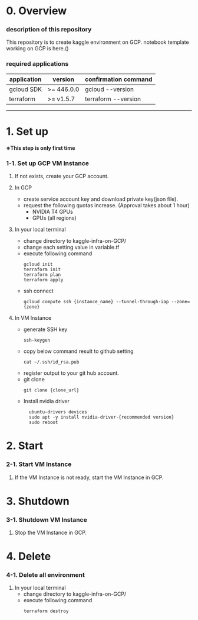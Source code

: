 # 0. Overview
### description of this repository
This repository is to create kaggle environment on GCP.
notebook template working on GCP is here.()

### required applications
|  application  |  version  |  confirmation command  |
| ----------- | ------- | ------- |
|  gcloud SDK  |  >= 446.0.0  | gcloud --version |
|  terraform  |  >= v1.5.7  | terraform --version |

*************************************************************************************************************************

# 1. Set up 
**※This step is only first time**

### 1-1. Set up GCP VM Instance
1. If not exists, create your GCP account.
2. In GCP
    - create service account key and download private key(json file).
    - request the following quotas increase. (Approval takes about 1 hour)
        - NVIDIA T4 GPUs
        - GPUs (all regions)
3. In your local terminal
    - change directory to kaggle-infra-on-GCP/
    - change each setting value in variable.tf
    - execute following command
       ```
       gcloud init
       terraform init
       terraform plan
       terraform apply
       ```
    - ssh connect
       ```
       gcloud compute ssh {instance_name} --tunnel-through-iap --zone={zone}
       ```

4. In VM Instance
    - generate SSH key
      ```
      ssh-keygen
      ```
    - copy below command result to github setting
      ```
      cat ~/.ssh/id_rsa.pub
      ```
    - register output to your git hub account.
    - git clone
       ```
       git clone {clone_url}
       ```
    - Install nvidia driver
      ```
        ubuntu-drivers devices
        sudo apt -y install nvidia-driver-{recommended version}
        sudo reboot
      ```
# 2. Start
### 2-1. Start VM Instance
1. If the VM Instance is not ready, start the VM Instance in GCP.
# 3. Shutdown
### 3-1. Shutdown VM Instance
1. Stop the VM Instance in GCP.

# 4. Delete
### 4-1. Delete all environment
1. In your local terminal
    - change directory to kaggle-infra-on-GCP/
    - execute following command
       ```
       terraform destroy
       ```

